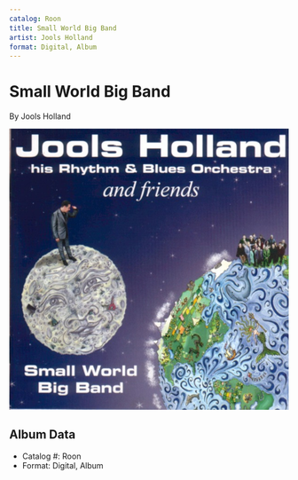 ```yaml
---
catalog: Roon
title: Small World Big Band
artist: Jools Holland
format: Digital, Album
---
```


# Small World Big Band

By Jools Holland

![](../../assets/albumcovers/Jools_Holland-Small_World_Big_Band.png)

## Album Data

- Catalog #: Roon
- Format: Digital, Album

